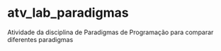 # atv_lab_paradigmas
Atividade da disciplina de Paradigmas de Programação para comparar diferentes paradigmas
